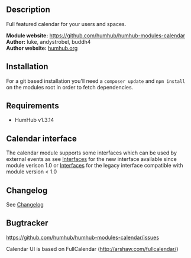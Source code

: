 ## Description
Full featured calendar for your users and spaces.

__Module website:__ <https://github.com/humhub/humhub-modules-calendar>    
__Author:__ luke, andystrobel, buddh4    
__Author website:__ [humhub.org](http://humhub.org)    

## Installation

For a git based installation you'll need a `composer update` and `npm install` on the modules root in order to fetch dependencies.

## Requirements

 - HumHub v1.3.14

## Calendar interface

The calendar module supports some interfaces which can be used by external events as see 
[Interfaces](interface.md) for the new interface available since module verison 1.0
or [Interfaces](interface0.6.md) for the legacy interface compatible with module version < 1.0

## Changelog

See [Changelog](/docs/CHANGELOG.md)

## Bugtracker

<https://github.com/humhub/humhub-modules-calendar/issues>



Calendar UI is based on FullCalendar (http://arshaw.com/fullcalendar/)
